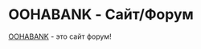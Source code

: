 <h1 style='font-family: sans-serif:'>OOHABANK - Сайт/Форум</h1>
<p><a href="oohabank.github.io">OOHABANK</a> - это сайт форум!</p>

